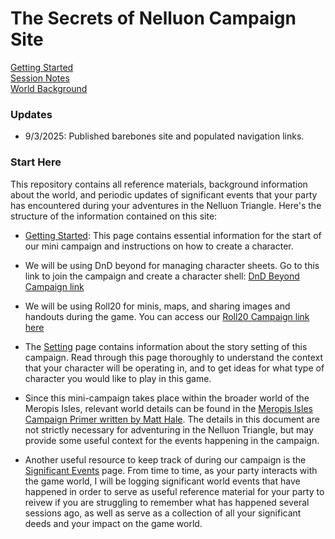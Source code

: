 # The Secrets of Nelluon Campaign Site
[Getting Started](http://c3ptoh.github.io/secrets-of-nelluon/getting-started)  
[Session Notes](http://c3ptoh.github.io/secrets-of-nelluon/session-notes)  
[World Background](http://c3ptoh.github.io/secrets-of-nelluon/world-background)


### Updates
- 9/3/2025: Published barebones site and populated navigation links.

### Start Here
This repository contains all reference materials, background information about the world, and periodic updates of significant events that your party has encountered during your adventures in the Nelluon Triangle. Here's the structure of the information contained on this site:

- [Getting Started](2-Getting-started.md): This page contains essential information for the start of our mini campaign and instructions on how to create a character. 

- We will be using DnD beyond for managing character sheets. Go to this link to join the campaign and create a character shell: [DnD Beyond Campaign link](https://www.dndbeyond.com/campaigns/2409669)

- We will be using Roll20 for minis, maps, and sharing images and handouts during the game. You can access our [Roll20 Campaign link here](https://app.roll20.net/join/13964508/dhjvaw) 

- The [Setting](3-Setting.md) page contains information about the story setting of this campaign. Read through this page thoroughly to understand the context that your character will be operating in, and to get ideas for what type of character you would like to play in this game.

- Since this mini-campaign takes place within the broader world of the Meropis Isles, relevant world details can be found in the [Meropis Isles Campaign Primer written by Matt Hale](dnd-uno-primer-campaign.pdf). The details in this document are not strictly necessary for adventuring in the Nelluon Triangle, but may provide some useful context for the events happening in the campaign. 

- Another useful resource to keep track of during our campaign is the [Significant Events](4-Events.md) page. From time to time, as your party interacts with the game world, I will be logging significant world events that have happened in order to serve as useful reference material for your party to reivew if you are struggling to remember what has happened several sessions ago, as well as serve as a collection of all your significant deeds and your impact on the game world. 
